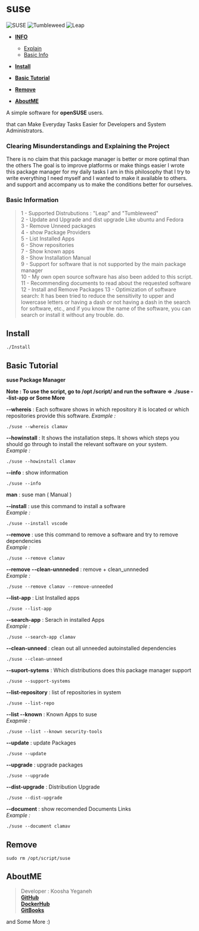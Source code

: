 # suse

![SUSE](https://en.opensuse.org/images/f/f2/Button-laptop-colour.png)
![Tumbleweed](https://www.opensuse.org/build/images/tumbleweed-icon.svg)
![Leap](https://www.opensuse.org/build/images/opensuse-regular-release-icon.svg)

- [**INFO**]()
    - [Explain](https://github.com/KooshaYeganeh/suse#clearing-misunderstandings-and-explaining-the-project)
    - [Basic Info](https://github.com/KooshaYeganeh/suse#basic-information)

- [**Install**](https://github.com/KooshaYeganeh/suse#install)
- [**Basic Tutorial**](https://github.com/KooshaYeganeh/suse#basic-tutorial)
- [**Remove**](https://github.com/KooshaYeganeh/suse#remove)
- [**AboutME**](https://github.com/KooshaYeganeh/suse#aboutme)


A simple software for **openSUSE** users.

that can Make Everyday Tasks Easier for Developers and System Administrators.


 ### Clearing Misunderstandings and Explaining the Project   

There is no claim that this package manager is better or more optimal than the others
The goal is to improve platforms or make things easier
I wrote this package manager for my daily tasks I am in this philosophy that 
I try to write everything I need myself and I wanted to make it available to others.
and support and accompany us to make the conditions better for ourselves.

### Basic Information

> 1 - Supported Distrubutions : "Leap" and "Tumbleweed"  
> 2 - Update and Upgrade and dist upgrade Like ubuntu and Fedora  
> 3 - Remove Unneed packages  
> 4 - show Package Providers  
> 5 - List Installed Apps  
> 6 - Show repositories  
> 7 - Show known apps  
> 8 - Show Installation Manual  
> 9 - Support for software that is not supported by the main package manager  
> 10 - My own open source software has also been added to this script.  
> 11 - Recommending documents to read about the requested software  
> 12 - Install and Remove Packages
> 13 - Optimization of software search: It has been tried to reduce the sensitivity to upper and lowercase letters 
  or having a dash or not having a dash in the search for software, etc., and 
  if you know the name of the software, you can search or install it without any trouble. do.


## Install

```
./Install
```

## Basic Tutorial

**suse Package Manager**

**Note : To use the script, go to /opt /script/ and run the software => ./suse --list-app or Some More**

**--whereis** <appname>: Each software shows in which repository it is located or which repositories provide this software. 
*Example :*
```
./suse --whereis clamav
```

**--howinstall** <appname>: It shows the installation steps. It shows which steps you should go through to install the relevant software on your system.  
*Example :*
```
./suse --howinstall clamav
```

**--info** : show information

```
./suse --info
```
**man** : suse man ( Manual )

**--install** : use this command to install a software  
*Example :*
```
./suse --install vscode
```
**--remove** <appname> : use this command to remove a software and try to remove dependencies  
*Example :*
```
./suse --remove clamav
```
**--remove** <appname> **--clean-unnneded** : remove + clean_unnneded  
*Example :* 
```
./suse --remove clamav --remove-unneeded
```  

**--list-app** : List Installed apps  
```
./suse --list-app
```

**--search-app** <appname>: Serach in installed Apps  
*Example :*
```
./suse --search-app clamav
```
**--clean-unneed** : clean out all unneeded autoinstalled dependencies

```
./suse --clean-unneed
```
**--suport-sytems** : Which distributions does this package manager support

```
./suse --support-systems
```
**--list-repository** : list of repositories in system

```
./suse --list-repo
```
**--list --known** <app name> : Known Apps to suse  
*Exapmle :*
```
./suse --list --known security-tools
```
**--update** : update Packages
```
./suse --update
```
**--upgrade** : upgrade packages
```
./suse --upgrade
```
**--dist-upgrade** : Distribution Upgrade
```
./suse --dist-upgrade
```
**--document** : show recomended Documents Links  
*Example :*
```
./suse --document clamav
```

## Remove 

```
sudo rm /opt/script/suse
```

## AboutME

> Developer : Koosha Yeganeh  
> [**GitHub**](https://github.com/KooshaYeganeh)  
> [**DockerHub** ](https://hub.docker.com/u/kooshakooshadv)   
> [**GitBooks** ](kooshayeganeh.gitbook.io)

and Some More :) 


